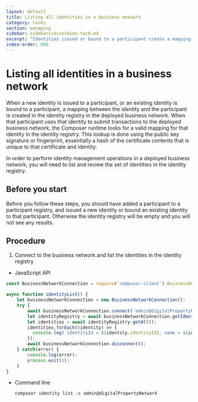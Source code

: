 ```yaml
---
layout: default
title: Listing all identities in a business network
category: tasks
section: managing
sidebar: sidebars/accordion-toc0.md
excerpt: "Identities issued or bound to a participant create a mapping. In order to perform identity management operations in a deployed business network, you will need to [list](../managing/identity-list.html) and review the set of identities in the identity registry."
index-order: 806
---
```


# Listing all identities in a business network

When a new identity is issued to a participant, or an existing identity is bound to a
participant, a mapping between the identity and the participant is created in the identity
registry in the deployed business network. When that participant uses that identity to
submit transactions to the deployed business network, the Composer runtime looks for a
valid mapping for that identity in the identity registry. This lookup is done using
the public key signature or fingerprint, essentially a hash of the certificate contents
that is unique to that certificate and identity.

In order to perform identity management operations in a deployed business network, you
will need to list and review the set of identities in the identity registry.

## Before you start

Before you follow these steps, you should have added a participant to a participant
registry, and issued a new identity or bound an existing identity to that participant.
Otherwise the identity registry will be empty and you will not see any results.

## Procedure

1. Connect to the business network and list the identities in the identity registry
  * JavaScript API

  ```javascript
  const BusinessNetworkConnection = require('composer-client').BusinessNetworkConnection;

  async function identityList() {
      let businessNetworkConnection = new BusinessNetworkConnection();
      try {
          await businessNetworkConnection.connect('admin@digitalPropertyNetwork');
          let identityRegistry = await businessNetworkConnection.getIdentityRegistry();
          let identities = await identityRegistry.getAll();
          identities.forEach((identity) => {
            console.log(`identityId = ${identity.identityId}, name = ${identity.name}, state = ${identity.state}`);
          });
          await businessNetworkConnection.disconnect();
      } catch(error) {
          console.log(error);
          process.exit(1);
      }
  }
  ```
  * Command line

        composer identity list -c admin@digitalPropertyNetwork
